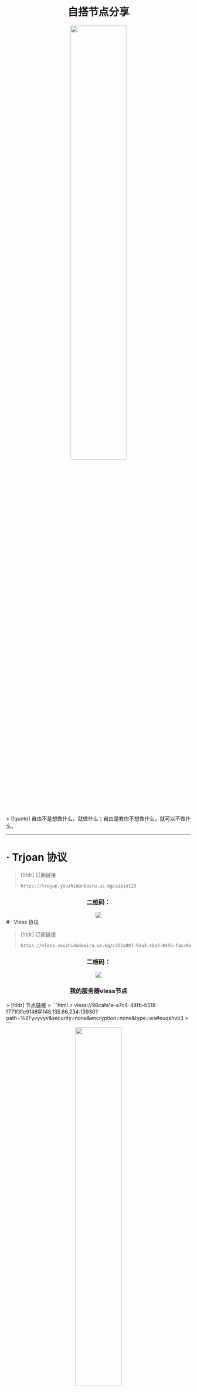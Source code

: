 # <center><span class="animate-move-bg bg-gradient-to-r from-[#2CD5FFFF] via-[#349CEBFF] to-[#2CD5FFFF] bg-[length:400%] bg-clip-text text-transparent">自搭节点分享</span></center>

<div class="bg-black">
<center><img src="https://flowershow.youzhidanbairu.cloudns.biz/assets/img/7a612248-eb25-4517-951e-7731497c9a37.gif" width="55%" height="auto"/></center>
</div>
> [!quote] 自由不是想做什么，就做什么；自由是教你不想做什么，就可以不做什么。

---
# <span class="animate-move-bg bg-gradient-to-r from-[#2CD5FFFF] via-[#349CEBFF] to-[#2CD5FFFF] bg-[length:400%] bg-clip-text text-transparent">· Trjoan 协议</span>

> [!tldr] 订阅链接
>```html
>https://trojan.youzhidanbairu.us.kg/aipio123
>```
<center><h3>二维码：</h3></center>
<center><img src="https://gcore.jsdelivr.net/gh/baib-web/img/202409221336814.png" /></center>
# <span class="animate-move-bg bg-gradient-to-r from-[#2CD5FFFF] via-[#349CEBFF] to-[#2CD5FFFF] bg-[length:400%] bg-clip-text text-transparent">· Vless 协议</span>

> [!tldr] 订阅链接
>```html
>https://vless.youzhidanbairu.us.kg/c355a887-93a3-4be3-8455-facc0a6e9845
>```
<center><h3>二维码：</h3></center>
<center><img src="https://gcore.jsdelivr.net/gh/baib-web/img/202409221332296.png" /></center>

<center><h3>我的服务器vless节点</h3></center>
> [!tldr] 节点链接
> ```html
> vless://98cafa1e-a7c4-44fb-b518-f771f3fe9148@148.135.66.234:13930?path=%2Fyvyvyv&security=none&encryption=none&type=ws#euqkhvb3
> ```

<center><img src="https://flowershow.youzhidanbairu.cloudns.biz/assets/img/photo_2024-10-23_22-28-58.jpg" width="50%" height="auto"/></center>

> [!tldr] 节点链接
> ```html
> vless://a9f80339-b687-4775-bac7-b3ef4928ffc3@148.135.66.234:19135?security=none&encryption=none&headerType=none&type=tcp#1jzw7n3v
> ```

<center><img src="https://flowershow.youzhidanbairu.cloudns.biz/assets/img/photo_2024-10-23_22-29-04.jpg" width="50%" height="auto"/></center>
# <div class="flex items-center"><img src="https://flowershow.youzhidanbairu.cloudns.biz/assets/Construction.png" alt="Construction" width="55" height="auto" class="m-0" /><span class="animate-move-bg bg-gradient-to-r from-[#2CD5FFFF] via-[#349CEBFF] to-[#2CD5FFFF] bg-[length:400%] bg-clip-text text-transparent">由此迎来结束</span><img src="https://flowershow.youzhidanbairu.cloudns.biz/assets/Construction.png" alt="Construction" width="55" height="auto" class="m-0" /></div>
<div class="flex items-center">祝冲浪愉快<img src="https://flowershow.youzhidanbairu.cloudns.biz/assets/Woman%20Surfing%20Medium-Light%20Skin%20Tone.png" alt="Woman Surfing Medium-Light Skin Tone" width="25" height="25" class="m-0"/></div>

> [!example] 相关文章
> 
